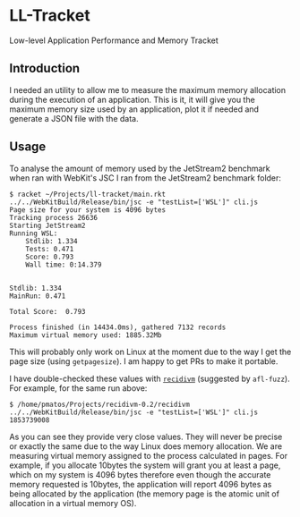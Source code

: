 # LL-Tracket
Low-level Application Performance and Memory Tracket

## Introduction

I needed an utility to allow me to measure the maximum memory allocation during the execution of an application.
This is it, it will give you the maximum memory size used by an application, plot it if needed and generate a JSON file with the data.

## Usage

To analyse the amount of memory used by the JetStream2 benchmark when ran with WebKit's JSC I ran from the JetStream2 benchmark folder:

``` 
$ racket ~/Projects/ll-tracket/main.rkt ../../WebKitBuild/Release/bin/jsc -e "testList=['WSL']" cli.js
Page size for your system is 4096 bytes
Tracking process 26636
Starting JetStream2
Running WSL:
    Stdlib: 1.334
    Tests: 0.471
    Score: 0.793
    Wall time: 0:14.379


Stdlib: 1.334
MainRun: 0.471

Total Score:  0.793 

Process finished (in 14434.0ms), gathered 7132 records
Maximum virtual memory used: 1885.32Mb
```

This will probably only work on Linux at the moment due to the way I get the page size (using `getpagesize`). I am happy to get PRs to make it portable.

I have double-checked these values with [`recidivm`](https://github.com/jwilk/recidivm) (suggested by `afl-fuzz`).
For example, for the same run above:

```
$ /home/pmatos/Projects/recidivm-0.2/recidivm ../../WebKitBuild/Release/bin/jsc -e "testList=['WSL']" cli.js
1853739008
```

As you can see they provide very close values. They will never be precise or exactly the same due to the way Linux does memory allocation. We are measuring virtual memory assigned to the process calculated in pages. For example, if you allocate 10bytes the system will grant you at least a page, which on my system is 4096 bytes therefore even though the accurate memory requested is 10bytes, the application will report 4096 bytes as being allocated by the application (the memory page is the atomic unit of allocation in a virtual memory OS).

